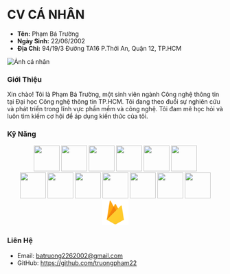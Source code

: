# CV CÁ NHÂN

- **Tên:** Phạm Bá Trường
- **Ngày Sinh:** 22/06/2002
- **Địa Chỉ:** 94/19/3 Đường TA16 P.Thới An, Quận 12, TP.HCM

![Ảnh cá nhân](https://scontent.fsgn1-1.fna.fbcdn.net/v/t39.30808-1/329101523_546632717418436_7338804176190848633_n.jpg?stp=cp6_dst-jpg_p320x320&_nc_cat=110&ccb=1-7&_nc_sid=5f2048&_nc_ohc=B3j5LvcrUh4AX8JzG5I&_nc_ht=scontent.fsgn1-1.fna&oh=00_AfBwmZ9oVZ-nx2_VLC0WHE6WKzbrq6UQLQy8RNCeCFpi9w&oe=6602588C)

### Giới Thiệu

Xin chào! Tôi là Phạm Bá Trường, một sinh viên ngành Công nghệ thông tin tại Đại học Công nghệ thông tin TP.HCM. Tôi đang theo đuổi sự nghiên cứu và phát triển trong lĩnh vực phần mềm và công nghệ. Tôi đam mê học hỏi và luôn tìm kiếm cơ hội để áp dụng kiến thức của tôi.

### Kỹ Năng

<div align="center">
  
<img src="https://github.com/Subhampreet/Subhampreet/blob/master/logos/c++.png?raw=true" height="60" width="60">
<img src="https://github.com/Subhampreet/Subhampreet/blob/master/logos/JS.png?raw=true" height="60" width="60">
<img src="https://cdn.iconscout.com/icon/free/png-512/node-js-1174925.png" height="60" width="60">
<img src="https://github.com/Subhampreet/Subhampreet/blob/master/logos/next.png?raw=true" height="60" width="60">
<img src="https://github.com/Subhampreet/Subhampreet/blob/master/logos/css.png?raw=true" height="60" width="60">
<img src="https://github.com/Subhampreet/Subhampreet/blob/master/logos/html.png?raw=true" height="60" width="60">

<br>

<img src="https://github.com/Subhampreet/Subhampreet/blob/master/logos/react.png?raw=true" height="60" width="60">
<img src="https://github.com/Subhampreet/Subhampreet/blob/master/logos/php.png?raw=true" height="60" width="60">
<img src="https://github.com/Subhampreet/Subhampreet/blob/master/logos/sql.png?raw=true" height="60" width="60">
<img src="https://github.com/Subhampreet/Subhampreet/blob/master/logos/postgres.png?raw=true" height="60" width="60">
<img src="https://github.com/Subhampreet/Subhampreet/blob/master/logos/git.png?raw=true" height="60" width="60">
<img src="https://github.com/Subhampreet/Subhampreet/blob/master/logos/vs.png?raw=true" height="60" width="60">
<img src="https://github.com/Subhampreet/Subhampreet/blob/master/logos/bootstrap.png?raw=true" height="60" width="60">
<img height="60" src="https://raw.githubusercontent.com/github/explore/80688e429a7d4ef2fca1e82350fe8e3517d3494d/topics/firebase/firebase.png">
</div>


### Liên Hệ

- Email: batruong2262002@gmail.com
- GitHub: https://github.com/truongpham22
